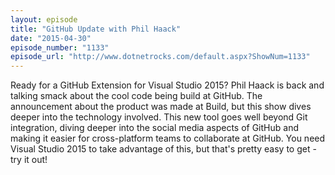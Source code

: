 ```yaml
---
layout: episode
title: "GitHub Update with Phil Haack"
date: "2015-04-30"
episode_number: "1133"
episode_url: "http://www.dotnetrocks.com/default.aspx?ShowNum=1133"
---
```


Ready for a GitHub Extension for Visual Studio 2015? Phil Haack is back and talking smack about the cool code being build at GitHub. The announcement about the product was made at Build, but this show dives deeper into the technology involved. This new tool goes well beyond Git integration, diving deeper into the social media aspects of GitHub and making it easier for cross-platform teams to collaborate at GitHub. You need Visual Studio 2015 to take advantage of this, but that's pretty easy to get - try it out!
